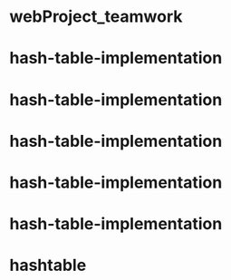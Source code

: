 # webProject_teamwork
# hash-table-implementation
# hash-table-implementation
# hash-table-implementation
# hash-table-implementation
# hash-table-implementation
# hashtable
